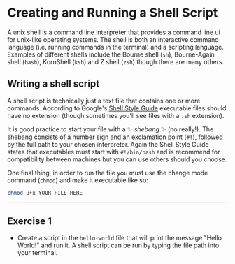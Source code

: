# Creating and Running a Shell Script

A unix shell is a command line interpreter that provides a command line ui for unix-like operating systems. The shell is both an interactive command language (i.e. running commands in the terminal) and a scripting language. Examples of different shells include the Bourne shell (`sh`), Bourne-Again shell (`bash`), KornShell (`ksh`) and Z shell (`zsh`) though there are many others.

## Writing a shell script

A shell script is technically just a text file that contains one or more commands. According to Google's [Shell Style Guide](https://google.github.io/styleguide/shellguide.html) executable files should have no extension (though sometimes you'll see files with a `.sh` extension).

It is good practice to start your file with a ✨ _shebang_ ✨ (no really!). The shebang consists of a number sign and an exclamation point (`#!`), followed by the full path to your chosen interpreter. Again the Shell Style Guide states that executables must start with `#!/bin/bash` and is recommend for compatibility between machines but you can use others should you choose.

One final thing, in order to run the file you must use the change mode command (`chmod`) and make it executable like so:

```sh
chmod u+x YOUR_FILE_HERE
```

---

## Exercise 1

- Create a script in the `hello-world` file that will print the message "Hello World!" and run it. A shell script can be run by typing the file path into your terminal.
